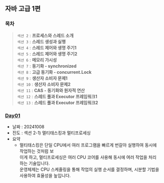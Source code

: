 ## 자바 고급 1편
### 목차
> `섹션 2` : **프로세스와 스레드 소개**<br>
> `섹션 3` : **스레드 생성과 실행**<br>
> `섹션 4` : **스레드 제어와 생명 주기1**<br>
> `섹션 5` : **스레드 제어와 생명 주기2**<br>
> `섹션 6` : **메모리 가시성**<br>
> `섹션 7` : **동기화 - synchronized**<br>
> `섹션 8` : **고급 동기화 - concurrent.Lock**<br>
> `섹션 9` : **생산자 소비자 문제1**<br>
> `섹션 10` : **생산자 소비자 문제2**<br>
> `섹션 11` : **CAS - 동기화와 원자적 연산**<br>
> `섹션 12` : **스레드 풀과 Executor 프레임워크1**<br>
> `섹션 13` : **스레드 풀과 Executor 프레임워크2**<br>

### [Day01](https://github.com/LegdayDev/Java-High-1/blob/master/src/main/resources/markdown/day01.md)
- 날짜 : 20241008
- 진도 : 섹션 2-1) 멀티태스킹과 멀티프로세싱
- 요약 
  - 멀티태스킹은 단일 CPU에서 여러 프로그램을 빠르게 번갈아 실행하여 동시에 작업하는 것처럼 보<br>이게 하고, 멀티프로세싱은 여러 CPU 코어를 사용해 동시에 여러 작업을 처리하는 기술입니다.<br>운영체제는 CPU 스케줄링을 통해 작업의 실행 순서를 결정하며, 시분할 기법을 사용하여 효율성을 높입니다.